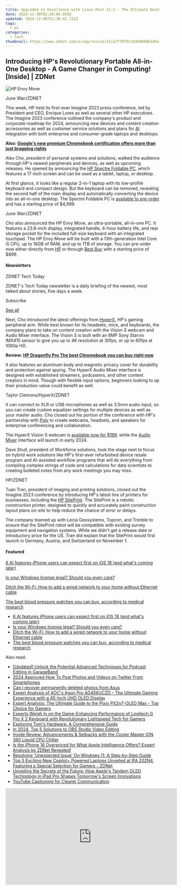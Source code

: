 ```yaml
---
title: Upgraded to Excellence with Linux Mint 21.2 - The Ultimate Desktop OS of Tomorrow, Revealed by ZDNet
date: 2024-11-30T02:26:06.059Z
updated: 2024-12-06T21:30:42.721Z
tags:
  - pc
categories:
  - tech
thumbnail: https://www.zdnet.com/a/img/resize/51ca7f78f9cc83940d9b2d5e1bd0a52dc457e5e0/2023/07/21/d36257a4-a928-4391-84da-c2c18435dc47/linux-mint-21-2.jpg?width=278&height=156&fit=crop&auto=webp
---
```


## Introducing HP's Revolutionary Portable All-in-One Desktop - A Game Changer in Computing![Inside] | ZDNet

![HP Envy Move](https://www.zdnet.com/a/img/resize/8718f748f522e42590ee6b9fb1d8e2054a143a1a/2023/10/06/54f42afb-e698-464f-90a2-479024918a00/dsc09917.jpg?auto=webp&width=1280)

June Wan/ZDNET

This week, HP held its first-ever Imagine 2023 press conference, led by President and CEO, Enrique Lores as well as several other HP executives. The Imagine 2023 conference outlined the company's product and corporate roadmap for 2024, announcing new devices and content creation accessories as well as customer service solutions and plans for [AI](https://www.zdnet.com/article/what-is-ai-heres-everything-you-need-to-know-about-artificial-intelligence/) integration with both enterprise and consumer-grade laptops and desktops. 

**Also: [Google's new premium Chromebook certification offers more than just bragging rights](https://www.zdnet.com/article/googles-new-premium-chromebook-certification-offers-more-than-just-bragging-rights/)**

Alex Cho, president of personal systems and solutions, walked the audience through HP's newest peripherals and devices, as well as upcoming releases. He opened by announcing the [HP Spectre Foldable PC](https://www.zdnet.com/article/hp-unveils-5000-foldable-three-in-one-desktop-laptop-and-tablet/), which features a 17-inch screen and can be used as a tablet, laptop, or desktop. 

At first glance, it looks like a regular 2-in-1 laptop with its low-profile keyboard and compact design. But the keyboard can be removed, revealing the second half of the main display and automatically converting the device into an all-in-one desktop. The Spectre Foldable PC is [available to pre-order](https://shop-links.co/link/?url=https%3A%2F%2Fwww.bestbuy.com%2Fsite%2Fhp-spectre-3-in-1-17-2-5k-oled-touch-screen-foldable-laptop-intel-evo-platform-core-i7-16gb-memory-1tb-ssd-slate-blue%2F6553048.p%3FskuId%3D6553048&publisher_slug=itechdaily19598&exclusive=1) and has a starting price of $4,999.

June Wan/ZDNET

Cho also announced the HP Envy Move, an ultra-portable, all-in-one PC. It features a 23.8-inch display, integrated handle, 4-hour battery life, and rear storage pocket for the included full-size keyboard with an integrated touchpad. The HP Envy Move will be built with a 13th-generation Intel Core i5 CPU, up to 16GB of RAM, and up to 1TB of storage. You can pre-order now either directly from [HP](https://www.awin1.com/cread.php?awinmid=7168&awinaffid=423585&clickref=zd-%5F%5FCOM%5FCLICK%5FID%5F%5F-dtp&ued=https%3A%2F%2Fwww.hp.com%2Fus-en%2Fshop%2Fpdp%2Fhp-envy-move-all-in-one-24-cs0000-238-801t1av-1) or through [Best Buy](https://shop-links.co/link/?url=https%3A%2F%2Fwww.bestbuy.com%2Fsite%2Fhp-envy-move-23-8-qhd-touch-screen-portable-all-in-one-intel-core-i5-8gb-memory-512gb-ssd-shell-white%2F6554766.p%3FskuId%3D6554766&publisher_slug=itechdaily19598&exclusive=1) with a starting price of $899.

#### Newsletters

ZDNET Tech Today

ZDNET's Tech Today newsletter is a daily briefing of the newest, most talked about stories, five days a week.

 Subscribe

[See all](https://www.zdnet.com/newsletters/)

Next, Cho introduced the latest offerings from [HyperX](https://press.hp.com/us/en/blogs/2023/hyperx-webcam-audio-mixer.html), HP's gaming peripheral arm. While best known for its headsets, mice, and keyboards, the company plans to take on content creation with the Vision S webcam and Audio Mixer interface. The Vision S is built with an 8MP Sony Starvix IMX415 sensor to give you up to 4K resolution at 30fps, or up to 60fps at 1080p HD. 

**Review: [HP Dragonfly Pro The best Chromebook you can buy right now](https://www.zdnet.com/article/hp-dragonfly-pro-chromebook-review/)**

It also features an aluminum body and magnetic privacy cover for durability and protection against spying. The HyperX Audio Mixer interface is designed with established streamers, podcasters, and other content creators in mind. Though with flexible input options, beginners looking to up their production value could benefit as well. 

Taylor Clemons/HyperX/ZDNET

It can connect to XLR or USB microphones as well as 3.5mm audio input, so you can create custom equalizer settings for multiple devices as well as your master audio. Cho closed out his portion of the conference with HP's partnership with [Poly](https://press.hp.com/us/en/blogs/2023/poly-guide-meaningful-hybrid-work.html) to create webcams, headsets, and speakers for enterprise conferencing and collaboration.

The HyperX Vision S webcam is [available now for $199](https://hyperx.com/products/hyperx-vision-s-webcam?variant=43855670411421), while the [Audio Mixer](https://hyperx.com/collections/content-creation/products/hyperx-audio-mixer?variant=43855670378653) interface will launch in early 2024\. 

Dave Shull, president of Workforce solutions, took the stage next to focus on hybrid work solutions like HP's first-ever refurbished device resale program and AI-assisted workflow programs that will do everything from compiling complex strings of code and calculations for data scientists to creating bulleted notes from any work meetings you may miss. 

HP/ZDNET

Tuan Tran, president of imaging and printing solutions, closed out the Imagine 2023 conference by introducing HP's latest line of printers for businesses, including the [HP SitePrint](https://www.hp.com/us-en/printers/site-print/layout-robot.html). The SitePrint is a robotic construction printer, designed to quickly and accurately paint construction layout plans on-site to help reduce the chance of error or delays. 

The company teamed up with Lecia Geosystems, Topcon, and Trimble to ensure that the SitePrint robot will be compatible with existing survey equipment and navigation systems. While we didn't get a release date or introductory price for the US, Tran did explain that the SitePrint would first launch in Germany, Austria, and Switzerland on November 1.

#### Featured

[6 AI features iPhone users can expect first on iOS 18 (and what's coming later)](https://www.zdnet.com/article/6-ai-features-iphone-users-can-expect-first-on-ios-18-and-whats-coming-later/ "6 AI features iPhone users can expect first on iOS 18 (and what's coming later)")

[Is your Windows license legal? Should you even care?](https://www.zdnet.com/article/is-your-windows-license-legal-should-you-even-care/ "Is your Windows license legal? Should you even care?")

[Ditch the Wi-Fi: How to add a wired network to your home without Ethernet cable](https://www.zdnet.com/article/ditch-the-wi-fi-how-to-add-a-wired-network-to-your-home-without-ethernet-cable/ "Ditch the Wi-Fi: How to add a wired network to your home without Ethernet cable")

[The best blood pressure watches you can buy, according to medical research](https://www.zdnet.com/article/best-blood-pressure-watch/ "The best blood pressure watches you can buy, according to medical research")

* [6 AI features iPhone users can expect first on iOS 18 (and what's coming later)](https://www.zdnet.com/article/6-ai-features-iphone-users-can-expect-first-on-ios-18-and-whats-coming-later/ "6 AI features iPhone users can expect first on iOS 18 (and what's coming later)")
* [Is your Windows license legal? Should you even care?](https://www.zdnet.com/article/is-your-windows-license-legal-should-you-even-care/ "Is your Windows license legal? Should you even care?")
* [Ditch the Wi-Fi: How to add a wired network to your home without Ethernet cable](https://www.zdnet.com/article/ditch-the-wi-fi-how-to-add-a-wired-network-to-your-home-without-ethernet-cable/ "Ditch the Wi-Fi: How to add a wired network to your home without Ethernet cable")
* [The best blood pressure watches you can buy, according to medical research](https://www.zdnet.com/article/best-blood-pressure-watch/ "The best blood pressure watches you can buy, according to medical research")

<ins class="adsbygoogle"
     style="display:block"
     data-ad-format="autorelaxed"
     data-ad-client="ca-pub-7571918770474297"
     data-ad-slot="1223367746"></ins>

<ins class="adsbygoogle"
     style="display:block"
     data-ad-client="ca-pub-7571918770474297"
     data-ad-slot="8358498916"
     data-ad-format="auto"
     data-full-width-responsive="true"></ins>

<span class="atpl-alsoreadstyle">Also read:</span>
<div><ul>
<li><a href="https://some-guidance.techidaily.com/updated-unlock-the-potential-advanced-techniques-for-podcast-editing-in-garageband/"><u>[Updated] Unlock the Potential Advanced Techniques for Podcast Editing in GarageBand</u></a></li>
<li><a href="https://twitter-clips.techidaily.com/2024-approved-how-to-post-photos-and-videos-on-twitter-from-smartphones/"><u>2024 Approved How To Post Photos and Videos on Twitter From Smartphones</u></a></li>
<li><a href="https://phone-solutions.techidaily.com/can-i-recover-permanently-deleted-photos-from-asus-by-stellar-photo-recovery-android-mobile-photo-recover/"><u>Can I recover permanently deleted photos from Asus</u></a></li>
<li><a href="https://hardware-reviews.techidaily.com/expert-analysis-of-aocs-agon-pro-ag456uczd-the-ultimate-gaming-experience-with-a-45-inch-uhd-oled-display/"><u>Expert Analysis of AOC's Agon Pro AG456UCZD – The Ultimate Gaming Experience with a 45-Inch UHD OLED Display</u></a></li>
<li><a href="https://hardware-reviews.techidaily.com/expert-analysis-the-ultimate-guide-to-the-pixio-px2n7-oled-max-top-choice-for-gamers/"><u>Expert Analysis: The Ultimate Guide to the Pixio PX2n7-OLED Max - Top Choice for Gamers</u></a></li>
<li><a href="https://hardware-reviews.techidaily.com/experts-weigh-in-on-the-game-enhancing-performance-of-logitech-g-pro-x-2-keyboard-with-revolutionary-lightspeed-tech-for-gamers/"><u>Experts Weigh In on the Game-Enhancing Performance of Logitech G Pro X 2 Keyboard with Revolutionary Lightspeed Tech for Gamers</u></a></li>
<li><a href="https://hardware-reviews.techidaily.com/exploring-toms-hardware-a-comprehensive-guide/"><u>Exploring Tom's Hardware: A Comprehensive Guide</u></a></li>
<li><a href="https://visual-screen-recording.techidaily.com/in-2024-top-5-solutions-to-obs-studio-video-editing/"><u>In 2024, Top 5 Solutions to OBS Studio Video Editing</u></a></li>
<li><a href="https://hardware-reviews.techidaily.com/inside-review-advancements-and-setbacks-with-the-cooler-master-ion-360-liquid-cpu-chiller/"><u>Inside Review: Advancements & Setbacks with the Cooler Master ION 360 Liquid CPU Chiller</u></a></li>
<li><a href="https://techtrends.techidaily.com/is-the-iphone-16-overpriced-for-what-apple-intelligence-offers-expert-analysis-by-zdnet-revealed/"><u>Is the iPhone 16 Overpriced for What Apple Intelligence Offers? Expert Analysis by ZDNet Revealed!</u></a></li>
<li><a href="https://win-forum.techidaily.com/resolving-unexpected-issue-on-windows-11-a-step-by-step-guide/"><u>Resolving 'Unexpected Issue' On Windows 11: A Step-by-Step Guide</u></a></li>
<li><a href="https://hardware-tips.techidaily.com/top-5-exciting-new-copilotplus-powered-laptops-unveiled-at-ifa-202n4-featuring-a-special-selection-for-gamers-zdnet/"><u>Top 5 Exciting New Copilot+ Powered Laptops Unveiled at IFA 202N4, Featuring a Special Selection for Gamers - ZDNet</u></a></li>
<li><a href="https://techno-recovery.techidaily.com/unveiling-the-secrets-of-the-future-how-apples-tandem-oled-technology-in-ipad-pro-shapes-tomorrows-screen-innovations/"><u>Unveiling the Secrets of the Future: How Apple's Tandem OLED Technology in iPad Pro Shapes Tomorrow's Screen Innovations</u></a></li>
<li><a href="https://youtube-docs.techidaily.com/be-captioning-for-clearer-communication/"><u>YouTube Captioning for Clearer Communication</u></a></li>
</ul></div>

<!-- affiliate ads begin -->
<iframe width="560" height="315" src="https://www.youtube.com/embed/zAzTErKy6h8?si=vi5z3M9_7fW6qiAJ" title="YouTube video player" frameborder="0" allow="accelerometer; autoplay; clipboard-write; encrypted-media; gyroscope; picture-in-picture; web-share" referrerpolicy="strict-origin-when-cross-origin" allowfullscreen></iframe>
<!-- affiliate ads end -->

